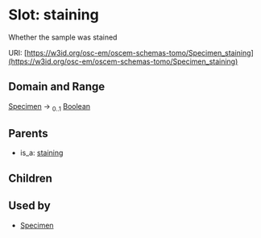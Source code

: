 
# Slot: staining

Whether the sample was stained

URI: [https://w3id.org/osc-em/oscem-schemas-tomo/Specimen_staining](https://w3id.org/osc-em/oscem-schemas-tomo/Specimen_staining)


## Domain and Range

[Specimen](Specimen.md) &#8594;  <sub>0..1</sub> [Boolean](types/Boolean.md)

## Parents

 *  is_a: [staining](staining.md)

## Children


## Used by

 * [Specimen](Specimen.md)

